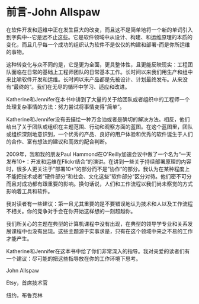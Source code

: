 

# 前言-John Allspaw

在软件开发和运维中正在发生巨大的改变，而且这不是简单地将一个新的单词引入到字典中--它是远不止这些。它是软件领域中从设计、构建、和运维原理的本质的变化，而且几乎每一个成功的组织认为软件不是仅仅的构建和部署-而是你所运维的事物。

这种转变化与众不同的是，它是更为全面，更具整体性，且更能反映现实：工程团队面临在日常的基础上工程师团队的日常基本工作。长时间以来我们用生产和组中来比喻软件开发和运维。长时间以来产品都是先被设计、计划最终发布。从来没有“最终的”。我们在无尽的循环中学习、适应和改进。

Katherine和Jennifer在本书中讲到了大量的关于给团队或者组织中的工程师一个处理复杂事情的方法：努力尝试将事情变得“简单”。

Katherine和Jennifer没有去描绘一种万金油或者是确切的解决方法。相反，他们给出了关于团队或组织在主题范围、行动和观察方面的蓝图。在这个蓝图里，团队或组织深刻地意识到，一个优秀的产品、良好的用户体验和优秀的软件诞生于人们的合作、富有想法的建议和高效的配合判断。

2009年，我和我的朋友Paul Hammond在O'Reilly加速会议中做了一个名为“一天发布10+：开发和运维在Flickr结合“的演讲。在讲到一些关于持续部署原理的内容时，很多人更关注于”部署10+“的部分而不是”协作“的部分。我认为在某种程度上不能把技术或者”硬件部分“和社会、文化这些”软件部分“区分对待。他们密不可分而且对成功都有跟重要的影响。换句话说，人们和工作流程以我们尚未察觉的方式影响着工具和软件。

我对读者有一些建议：第一且尤其重要的是不要错误地认为技术和人以及工作流程不相关。你的竞争对手会在你开始这样想的一刻超越你。

我们所关心的主题在典型的计算机课程中没有出现，在典型的领导学专业和关系发展课程中也没有出现。这些主题源于实事求是，只有在这个领域中来之不易的工作才能产生。

Katherine和Jennifer在这本书中给了你们非常深入的指导。我对亲爱的读者们有一个建议：尽可能的把这些指导放在你的工作环境下思考。

John Allspaw

Etsy，首席技术官

纽约，布鲁克林

